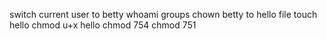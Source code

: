 switch current user to betty
whoami
groups
chown betty to hello file
touch hello
chmod u+x hello
chmod 754
chmod 751